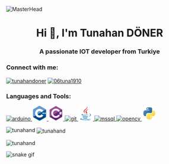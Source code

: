 ![MasterHead](https://bgcp.bionluk.com/images/portfolio/1400x788/31bf04c0-aaa0-4b82-86eb-59e84a6a6ef0.jpg)
<h1 align="center">Hi 👋, I'm Tunahan DÖNER</h1>
<h3 align="center">A passionate IOT developer from Turkiye</h3>

<h3 align="left">Connect with me:</h3>
<p align="left">
<a href="https://linkedin.com/in/tunahandoner" target="blank"><img align="center" src="https://raw.githubusercontent.com/rahuldkjain/github-profile-readme-generator/master/src/images/icons/Social/linked-in-alt.svg" alt="tunahandoner" height="30" width="40" /></a>
<a href="https://instagram.com/06tuna1910" target="blank"><img align="center" src="https://raw.githubusercontent.com/rahuldkjain/github-profile-readme-generator/master/src/images/icons/Social/instagram.svg" alt="06tuna1910" height="30" width="40" /></a>
</p>

<h3 align="left">Languages and Tools:</h3>
<p align="left"> <a href="https://www.arduino.cc/" target="_blank" rel="noreferrer"> <img src="https://cdn.worldvectorlogo.com/logos/arduino-1.svg" alt="arduino" width="40" height="40"/> </a> <a href="https://www.w3schools.com/cpp/" target="_blank" rel="noreferrer"> <img src="https://raw.githubusercontent.com/devicons/devicon/master/icons/cplusplus/cplusplus-original.svg" alt="cplusplus" width="40" height="40"/> </a> <a href="https://www.w3schools.com/cs/" target="_blank" rel="noreferrer"> <img src="https://raw.githubusercontent.com/devicons/devicon/master/icons/csharp/csharp-original.svg" alt="csharp" width="40" height="40"/> </a> <a href="https://git-scm.com/" target="_blank" rel="noreferrer"> <img src="https://www.vectorlogo.zone/logos/git-scm/git-scm-icon.svg" alt="git" width="40" height="40"/> </a> <a href="https://www.java.com" target="_blank" rel="noreferrer"> <img src="https://raw.githubusercontent.com/devicons/devicon/master/icons/java/java-original.svg" alt="java" width="40" height="40"/> </a> <a href="https://www.microsoft.com/en-us/sql-server" target="_blank" rel="noreferrer"> <img src="https://www.svgrepo.com/show/303229/microsoft-sql-server-logo.svg" alt="mssql" width="40" height="40"/> </a> <a href="https://opencv.org/" target="_blank" rel="noreferrer"> <img src="https://www.vectorlogo.zone/logos/opencv/opencv-icon.svg" alt="opencv" width="40" height="40"/> </a> <a href="https://www.python.org" target="_blank" rel="noreferrer"> <img src="https://raw.githubusercontent.com/devicons/devicon/master/icons/python/python-original.svg" alt="python" width="40" height="40"/> </a> </p>

<p><img align="left" src="https://github-readme-stats.vercel.app/api/top-langs?username=tunahand&show_icons=true&locale=en&layout=compact" alt="tunahand" /></p>

<p>&nbsp;<img align="center" src="https://github-readme-stats.vercel.app/api?username=tunahand&show_icons=true&locale=en" alt="tunahand" /></p>

<p><img align="center" src="https://github-readme-streak-stats.herokuapp.com/?user=tunahand&" alt="tunahand" /></p>

![snake gif](https://github.com/TunahanD/TunahanD/blob/output/github-contribution-grid-snake.gif)
